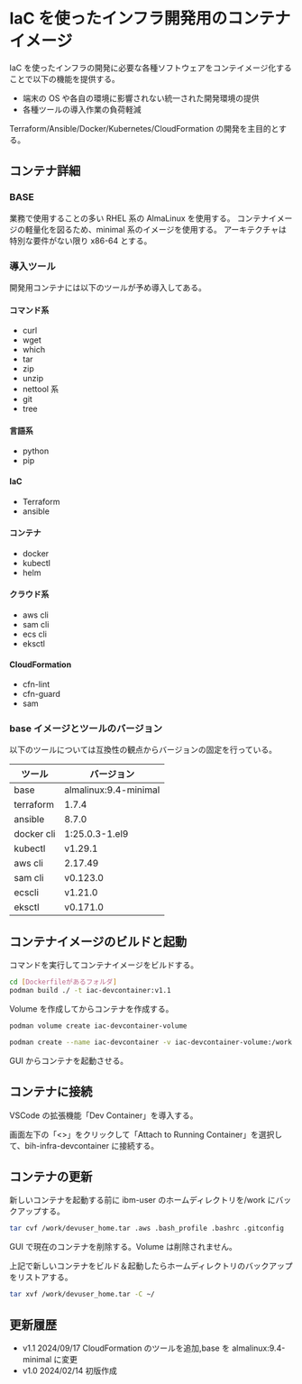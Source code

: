 # IaC を使ったインフラ開発用のコンテナイメージ

IaC を使ったインフラの開発に必要な各種ソフトウェアをコンテイメージ化することで以下の機能を提供する。

- 端末の OS や各自の環境に影響されない統一された開発環境の提供
- 各種ツールの導入作業の負荷軽減

Terraform/Ansible/Docker/Kubernetes/CloudFormation の開発を主目的とする。

## コンテナ詳細

### BASE

業務で使用することの多い RHEL 系の AlmaLinux を使用する。
コンテナイメージの軽量化を図るため、minimal 系のイメージを使用する。
アーキテクチャは特別な要件がない限り x86-64 とする。

### 導入ツール

開発用コンテナには以下のツールが予め導入してある。

#### コマンド系

- curl
- wget
- which
- tar
- zip
- unzip
- nettool 系
- git
- tree

#### 言語系

- python
- pip

#### IaC

- Terraform
- ansible

#### コンテナ

- docker
- kubectl
- helm

#### クラウド系

- aws cli
- sam cli
- ecs cli
- eksctl

#### CloudFormation

- cfn-lint
- cfn-guard
- sam

### base イメージとツールのバージョン

以下のツールについては互換性の観点からバージョンの固定を行っている。

| ツール     | バージョン            |
| ---------- | --------------------- |
| base       | almalinux:9.4-minimal |
| terraform  | 1.7.4                 |
| ansible    | 8.7.0                 |
| docker cli | 1:25.0.3-1.el9        |
| kubectl    | v1.29.1               |
| aws cli    | 2.17.49               |
| sam cli    | v0.123.0              |
| ecscli     | v1.21.0               |
| eksctl     | v0.171.0              |

## コンテナイメージのビルドと起動

コマンドを実行してコンテナイメージをビルドする。

```bash
cd [Dockerfileがあるフォルダ]
podman build ./ -t iac-devcontainer:v1.1
```

Volume を作成してからコンテナを作成する。

```bash
podman volume create iac-devcontainer-volume

podman create --name iac-devcontainer -v iac-devcontainer-volume:/work -v /var/run/docker.sock:/var/run/docker.sock iac_devcontainer:v1.1
```

GUI からコンテナを起動させる。

## コンテナに接続

VSCode の拡張機能「Dev Container」を導入する。

画面左下の「<>」をクリックして「Attach to Running Container」を選択して、bih-infra-devcontainer に接続する。

## コンテナの更新

新しいコンテナを起動する前に ibm-user のホームディレクトリを/work にバックアップする。

```bash
tar cvf /work/devuser_home.tar .aws .bash_profile .bashrc .gitconfig
```

GUI で現在のコンテナを削除する。Volume は削除されません。

上記で新しいコンテナをビルド＆起動したらホームディレクトリのバックアップをリストアする。

```bash
tar xvf /work/devuser_home.tar -C ~/
```

## 更新履歴

- v1.1 2024/09/17 CloudFormation のツールを追加,base を almalinux:9.4-minimal に変更
- v1.0 2024/02/14 初版作成
